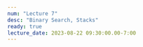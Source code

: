 ```yaml
---
num: "Lecture 7"
desc: "Binary Search, Stacks"
ready: true
lecture_date: 2023-08-22 09:30:00.00-7:00
---
```

